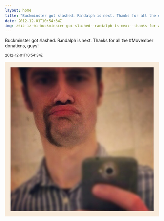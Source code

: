 ```yaml
---
layout: home
title: "Buckminster got slashed. Randalph is next. Thanks for all the #Movember donations, guys!"
date: 2012-12-01T10:54:34Z
img: 2012-12-01-buckminster-got-slashed--randalph-is-next--thanks-for-all-the--movember-donations--guys-.jpg
---
```


Buckminster got slashed. Randalph is next. Thanks for all the #Movember donations, guys!

<small>2012-12-01T10:54:34Z</small>

![Buckminster got slashed. Randalph is next. Thanks for all the #Movember donations, guys!](2012-12-01-buckminster-got-slashed--randalph-is-next--thanks-for-all-the--movember-donations--guys-.jpg)
